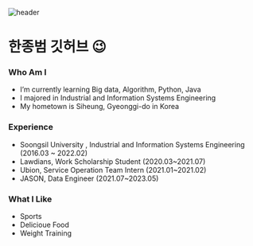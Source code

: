 ![header](https://capsule-render.vercel.app/api?type=waving&color=gradient&height=120&animation=fadeIn&section=footer&text=🚗🚘🚛&fontAlign=70)
# 한종범 깃허브 😉
### Who Am I
- I’m currently learning Big data, Algorithm, Python, Java
- I majored in Industrial and Information Systems Engineering
- My hometown is Siheung, Gyeonggi-do in Korea

### Experience
- Soongsil University , Industrial and Information Systems Engineering (2016.03 ~ 2022.02)
- Lawdians, Work Scholarship Student (2020.03~2021.07)
- Ubion, Service Operation Team Intern (2021.01~2021.02)
- JASON, Data Engineer (2021.07~2023.05)

### What I Like
- Sports
- Delicioue Food
- Weight Training
